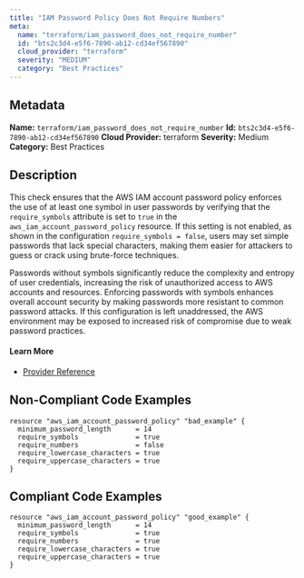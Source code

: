 ```yaml
---
title: "IAM Password Policy Does Not Require Numbers"
meta:
  name: "terraform/iam_password_does_not_require_number"
  id: "bts2c3d4-e5f6-7890-ab12-cd34ef567890"
  cloud_provider: "terraform"
  severity: "MEDIUM"
  category: "Best Practices"
---
```

## Metadata
**Name:** `terraform/iam_password_does_not_require_number`
**Id:** `bts2c3d4-e5f6-7890-ab12-cd34ef567890`
**Cloud Provider:** terraform
**Severity:** Medium
**Category:** Best Practices
## Description
This check ensures that the AWS IAM account password policy enforces the use of at least one symbol in user passwords by verifying that the `require_symbols` attribute is set to `true` in the `aws_iam_account_password_policy` resource. If this setting is not enabled, as shown in the configuration `require_symbols = false`, users may set simple passwords that lack special characters, making them easier for attackers to guess or crack using brute-force techniques.

Passwords without symbols significantly reduce the complexity and entropy of user credentials, increasing the risk of unauthorized access to AWS accounts and resources. Enforcing passwords with symbols enhances overall account security by making passwords more resistant to common password attacks. If this configuration is left unaddressed, the AWS environment may be exposed to increased risk of compromise due to weak password practices.

#### Learn More

 - [Provider Reference](https://registry.terraform.io/providers/hashicorp/aws/latest/docs/resources/iam_account_password_policy#require_symbols)

## Non-Compliant Code Examples
```aws
resource "aws_iam_account_password_policy" "bad_example" {
  minimum_password_length      = 14
  require_symbols              = true
  require_numbers              = false
  require_lowercase_characters = true
  require_uppercase_characters = true
}

```

## Compliant Code Examples
```aws
resource "aws_iam_account_password_policy" "good_example" {
  minimum_password_length      = 14
  require_symbols              = true
  require_numbers              = true
  require_lowercase_characters = true
  require_uppercase_characters = true
}

```